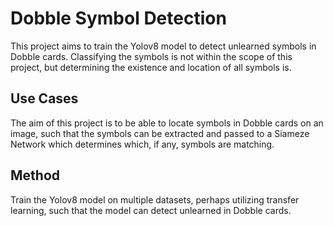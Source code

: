 # Dobble Symbol Detection

This project aims to train the Yolov8 model to detect unlearned symbols in Dobble
cards. Classifying the symbols is not within the scope of this project, but
determining the existence and location of all symbols is.

## Use Cases

The aim of this project is to be able to locate symbols in Dobble cards on an
image, such that the symbols can be extracted and passed to a Siameze Network
which determines which, if any, symbols are matching.

## Method

Train the Yolov8 model on multiple datasets, perhaps utilizing transfer
learning, such that the model can detect unlearned in Dobble cards.
